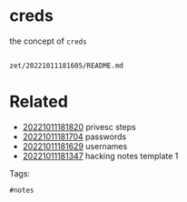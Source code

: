 # creds

the concept of `creds`

```
```

` zet/20221011181605/README.md `

# Related

- [20221011181820](/zet/20221011181820/README.md) privesc steps
- [20221011181704](/zet/20221011181704/README.md) passwords
- [20221011181629](/zet/20221011181629/README.md) usernames
- [20221011181347](/zet/20221011181347/README.md) hacking notes template 1

Tags:

    #notes
